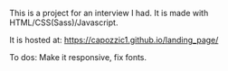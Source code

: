 This is a project for an interview I had. It is made with HTML/CSS(Sass)/Javascript.

It is hosted at: https://capozzic1.github.io/landing_page/


 To dos: Make it responsive, fix fonts.

